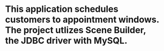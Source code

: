# This application schedules customers to appointment windows.  The project utlizes Scene Builder, the JDBC driver with MySQL.
